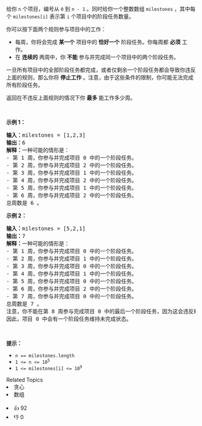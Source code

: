 <p>给你&nbsp;<code>n</code> 个项目，编号从 <code>0</code> 到 <code>n - 1</code> 。同时给你一个整数数组 <code>milestones</code> ，其中每个 <code>milestones[i]</code> 表示第 <code>i</code> 个项目中的阶段任务数量。</p><p>你可以按下面两个规则参与项目中的工作：</p><ul>  <li>每周，你将会完成 <strong>某一个</strong> 项目中的 <strong>恰好一个</strong>&nbsp;阶段任务。你每周都 <strong>必须</strong> 工作。</li>  <li>在 <strong>连续的</strong> 两周中，你 <strong>不能</strong> 参与并完成同一个项目中的两个阶段任务。</li> </ul><p>一旦所有项目中的全部阶段任务都完成，或者仅剩余一个阶段任务都会导致你违反上面的规则，那么你将&nbsp;<strong>停止工作</strong> 。注意，由于这些条件的限制，你可能无法完成所有阶段任务。</p><p>返回在不违反上面规则的情况下你&nbsp;<strong>最多</strong>&nbsp;能工作多少周。</p><p>&nbsp;</p><p><strong>示例 1：</strong></p><pre><strong>输入：</strong>milestones = [1,2,3]<strong>输出：</strong>6<strong>解释：</strong>一种可能的情形是：​​​​- 第 1 周，你参与并完成项目 0 中的一个阶段任务。- 第 2 周，你参与并完成项目 2 中的一个阶段任务。- 第 3 周，你参与并完成项目 1 中的一个阶段任务。- 第 4 周，你参与并完成项目 2 中的一个阶段任务。- 第 5 周，你参与并完成项目 1 中的一个阶段任务。- 第 6 周，你参与并完成项目 2 中的一个阶段任务。总周数是 6 。</pre><p><strong>示例 2：</strong></p><pre><strong>输入：</strong>milestones = [5,2,1]<strong>输出：</strong>7<strong>解释：</strong>一种可能的情形是：- 第 1 周，你参与并完成项目 0 中的一个阶段任务。- 第 2 周，你参与并完成项目 1 中的一个阶段任务。- 第 3 周，你参与并完成项目 0 中的一个阶段任务。- 第 4 周，你参与并完成项目 1 中的一个阶段任务。- 第 5 周，你参与并完成项目 0 中的一个阶段任务。- 第 6 周，你参与并完成项目 2 中的一个阶段任务。- 第 7 周，你参与并完成项目 0 中的一个阶段任务。总周数是 7 。注意，你不能在第 8 周参与完成项目 0 中的最后一个阶段任务，因为这会违反规则。因此，项目 0 中会有一个阶段任务维持未完成状态。</pre><p>&nbsp;</p><p><strong>提示：</strong></p><ul>  <li><code>n == milestones.length</code></li>  <li><code>1 &lt;= n &lt;= 10<sup>5</sup></code></li>  <li><code>1 &lt;= milestones[i] &lt;= 10<sup>9</sup></code></li> </ul><div><div>Related Topics</div><div><li>贪心</li><li>数组</li></div></div><br><div><li>👍 92</li><li>👎 0</li></div>